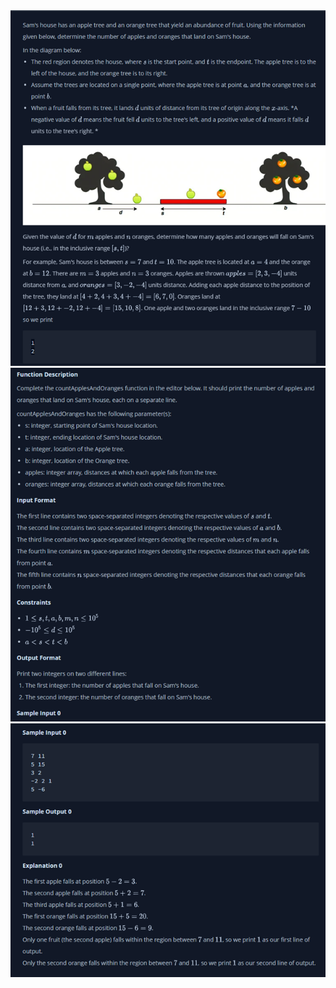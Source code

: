 <div align="center">
<img src ="../../docs/imgs/apple.orange.png"/>
<img src ="../../docs/imgs/apple.orange.2.png"/>
<img src ="../../docs/imgs/apple.orange.3.png"/>


</div>